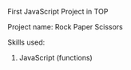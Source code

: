 First JavaScript Project in TOP

Project name: Rock Paper Scissors

Skills used: 

1. JavaScript (functions)
